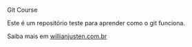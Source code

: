 Git Course

Este é um repositório teste para aprender como o git funciona.

Saiba mais em [willianjusten.com.br](http://willianjusten.com.br)
